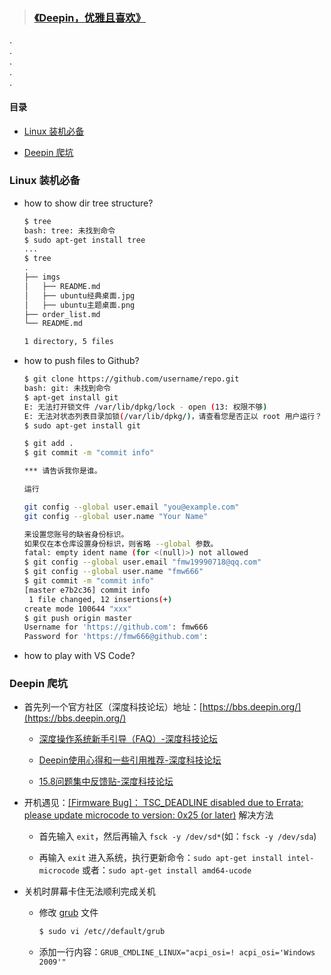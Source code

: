 > <h3><a href="#welcome">《Deepin，优雅且喜欢》</a></h3>

.<br>.<br>.<br>.<br>.<br>

#### 目录

+ [Linux 装机必备]()

+ [Deepin 爬坑]()

### Linux 装机必备

+ how to show dir tree structure?

    ```bash
    $ tree
    bash: tree: 未找到命令
    $ sudo apt-get install tree
    ...
    $ tree
    .
    ├── imgs
    │   ├── README.md
    │   ├── ubuntu经典桌面.jpg
    │   ├── ubuntu主题桌面.png
    ├── order_list.md
    └── README.md

    1 directory, 5 files
    ```

+ how to push files to Github?

    ```bash
    $ git clone https://github.com/username/repo.git
    bash: git: 未找到命令
    $ apt-get install git
    E: 无法打开锁文件 /var/lib/dpkg/lock - open (13: 权限不够)
    E: 无法对状态列表目录加锁(/var/lib/dpkg/)，请查看您是否正以 root 用户运行？
    $ sudo apt-get install git
    ```

    ```bash
    $ git add .
    $ git commit -m "commit info"

    *** 请告诉我你是谁。

    运行

    git config --global user.email "you@example.com"
    git config --global user.name "Your Name"

    来设置您账号的缺省身份标识。
    如果仅在本仓库设置身份标识，则省略 --global 参数。
    fatal: empty ident name (for <(null)>) not allowed
    $ git config --global user.email "fmw19990718@qq.com"
    $ git config --global user.name "fmw666"
    $ git commit -m "commit info"
    [master e7b2c36] commit info
     1 file changed, 12 insertions(+)
    create mode 100644 "xxx"
    $ git push origin master
    Username for 'https://github.com': fmw666
    Password for 'https://fmw666@github.com': 
    ```

+ how to play with VS Code?

### Deepin 爬坑

+ 首先列一个官方社区（深度科技论坛）地址：[https://bbs.deepin.org/](https://bbs.deepin.org/)

    + [深度操作系统新手引导（FAQ）-深度科技论坛](https://bbs.deepin.org/forum.php?mod=viewthread&tid=146921&extra=page%3D1)

    + [Deepin使用心得和一些引用推荐-深度科技论坛](https://bbs.deepin.org/forum.php?mod=viewthread&tid=142227&extra=page%3D1)

    + [15.8问题集中反馈贴-深度科技论坛](https://bbs.deepin.org/forum.php?mod=viewthread&tid=170998)

+ 开机遇见：[[Firmware Bug]： TSC_DEADLINE disabled due to Errata; please update microcode to version: 0x25 (or later)](#welcome) 解决方法

    + 首先输入 `exit`，然后再输入 `fsck -y /dev/sd*`(如：`fsck -y /dev/sda`)

    + 再输入 `exit` 进入系统，执行更新命令：`sudo apt-get install intel-microcode` 或者：`sudo apt-get install amd64-ucode`

+ 关机时屏幕卡住无法顺利完成关机

    + 修改 [grub](#welcome) 文件

        ```bash
        $ sudo vi /etc//default/grub
        ```

    + 添加一行内容：`GRUB_CMDLINE_LINUX="acpi_osi=! acpi_osi='Windows 2009'"`